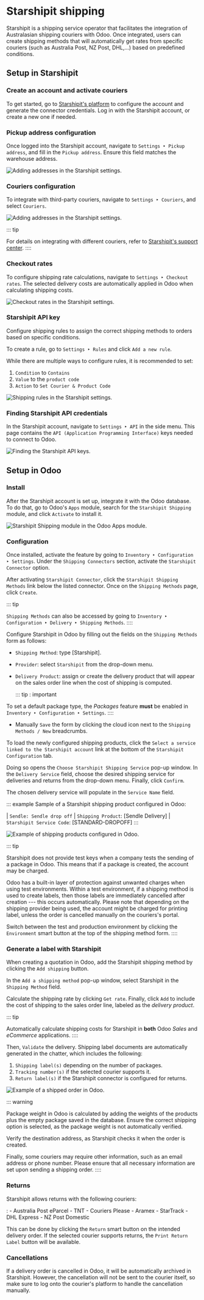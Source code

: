 # Starshipit shipping

Starshipit is a shipping service operator that facilitates the
integration of Australasian shipping couriers with Odoo. Once
integrated, users can create shipping methods that will automatically
get rates from specific couriers (such as Australia Post, NZ Post,
DHL,\...) based on predefined conditions.


## Setup in Starshipit

### Create an account and activate couriers

To get started, go to [Starshipit\'s platform](https://starshipit.com/)
to configure the account and generate the connector credentials. Log in
with the Starshipit account, or create a new one if needed.

### Pickup address configuration

Once logged into the Starshipit account, navigate to
`Settings ‣ Pickup address`,
and fill in the `Pickup address`.
Ensure this field matches the warehouse address.

![Adding addresses in the Starshipit settings.](starshipit_shipping/starshipit-settings-address.png)

### Couriers configuration

To integrate with third-party couriers, navigate to
`Settings ‣ Couriers`, and
select `Couriers`.

![Adding addresses in the Starshipit settings.](starshipit_shipping/starshipit-settings-couriers.png)

::: tip

For details on integrating with different couriers, refer to
[Starshipit\'s support
center](https://support.starshipit.com/hc/en-us/).
::::

### Checkout rates

To configure shipping rate calculations, navigate to
`Settings ‣ Checkout rates`.
The selected delivery costs are automatically applied in Odoo when
calculating shipping costs.

![Checkout rates in the Starshipit settings.](starshipit_shipping/starshipit-checkout-rate.png)

### Starshipit API key

Configure shipping rules to assign the correct shipping methods to
orders based on specific conditions.

To create a rule, go to `Settings ‣ Rules` and click `Add a new rule`.

While there are multiple ways to configure rules, it is recommended to
set:

1.  `Condition` to
    `Contains`
2.  `Value` to the
    `product code`
3.  `Action` to
    `Set Courier & Product Code`

![Shipping rules in the Starshipit settings.](starshipit_shipping/starshipit-rules.png)

### Finding Starshipit API credentials 

In the Starshipit account, navigate to
`Settings ‣ API` in the side
menu. This page contains the
`API (Application Programming Interface)`
keys needed to connect to Odoo.

![Finding the Starshipit API keys.](starshipit_shipping/starshipit-settings-api.png)

## Setup in Odoo

### Install

After the Starshipit account is set up, integrate it with the Odoo
database. To do that, go to Odoo\'s `Apps` module, search for the
`Starshipit Shipping` module, and
click `Activate` to install it.

![Starshipit Shipping module in the Odoo Apps module.](starshipit_shipping/starshipit-app.png)

### Configuration

Once installed, activate the feature by going to
`Inventory ‣ Configuration ‣
Settings`. Under the
`Shipping Connectors` section,
activate the `Starshipit
Connector` option.

After activating `Starshipit Connector`, click the
`Starshipit Shipping Methods` link
below the listed connector. Once on the
`Shipping Methods` page, click
`Create`.

::: tip

`Shipping Methods` can also be
accessed by going to `Inventory ‣
Configuration ‣ Delivery ‣ Shipping Methods`.
::::

Configure Starshipit in Odoo by filling out the fields on the
`Shipping Methods` form as follows:

- `Shipping Method`: type
  [Starshipit].

- `Provider`: select
  `Starshipit` from the drop-down
  menu.

- `Delivery Product`: assign or
  create the delivery product that will appear on the sales order line
  when the cost of shipping is computed.

  ::: tip
  : important

To set a default package type, the *Packages* feature **must** be
enabled in `Inventory ‣ Configuration ‣ Settings`.
::::

- Manually `Save` the form by
  clicking the cloud icon next to the `Shipping
  Methods / New` breadcrumbs.

To load the newly configured shipping products, click the
`Select a service linked to the
Starshipit account` link at the
bottom of the `Starshipit Configuration` tab.

Doing so opens the
`Choose Starshipit Shipping Service`
pop-up window. In the `Delivery Service` field, choose the desired shipping service for
deliveries and returns from the drop-down menu. Finally, click
`Confirm`.

The chosen delivery service will populate in the
`Service Name` field.

::: example
Sample of a Starshipit shipping product configured in Odoo:

| `Sendle: Sendle drop off`
| `Shipping Product`: [Sendle
  Delivery]
| `Starshipit Service Code`:
  [STANDARD-DROPOFF]
:::

![Example of shipping products configured in Odoo.](starshipit_shipping/starshipit-configuration.png)

::: tip

Starshipit does not provide test keys when a company tests the sending
of a package in Odoo. This means that if a package is created, the
account may be charged.

Odoo has a built-in layer of protection against unwanted charges when
using test environments. Within a test environment, if a shipping method
is used to create labels, then those labels are immediately cancelled
after creation --- this occurs automatically. Please note that depending
on the shipping provider being used, the account might be charged for
printing label, unless the order is cancelled manually on the couriers's
portal.

Switch between the test and production environment by clicking the
`Environment` smart button at the top
of the shipping method form.
::::

### Generate a label with Starshipit 

When creating a quotation in Odoo, add the Starshipit shipping method by
clicking the `Add
shipping` button.

In the `Add a shipping method` pop-up
window, select Starshipit in the `Shipping
Method` field.

Calculate the shipping rate by clicking `Get rate`. Finally, click `Add` to include the cost of shipping to the sales order
line, labeled as the *delivery product*.

::: tip

Automatically calculate shipping costs for Starshipit in **both** Odoo
*Sales* and *eCommerce* applications.
::::

Then, `Validate` the delivery.
Shipping label documents are automatically generated in the chatter,
which includes the following:

1.  `Shipping label(s)` depending on
    the number of packages.
2.  `Tracking number(s)` if the
    selected courier supports it.
3.  `Return label(s)` if the
    Starshipit connector is configured for returns.

![Example of a shipped order in Odoo.](starshipit_shipping/starshipit-shipping.png)

::: warning

Package weight in Odoo is calculated by adding the weights of the
products plus the empty package saved in the database. Ensure the
correct shipping option is selected, as the package weight is not
automatically verified.

Verify the destination address, as Starshipit checks it when the order
is created.

Finally, some couriers may require other information, such as an email
address or phone number. Please ensure that all necessary information
are set upon sending a shipping order.
::::

### Returns

Starshipit allows returns with the following couriers:

:   - Australia Post eParcel
    - TNT
    - Couriers Please
    - Aramex
    - StarTrack
    - DHL Express
    - NZ Post Domestic

This can be done by clicking the `Return` smart button on the intended delivery order. If the
selected courier supports returns, the
`Print Return Label` button will be
available.

### Cancellations

If a delivery order is cancelled in Odoo, it will be automatically
archived in Starshipit. However, the cancellation will not be sent to
the courier itself, so make sure to log onto the courier\'s platform to
handle the cancellation manually.
